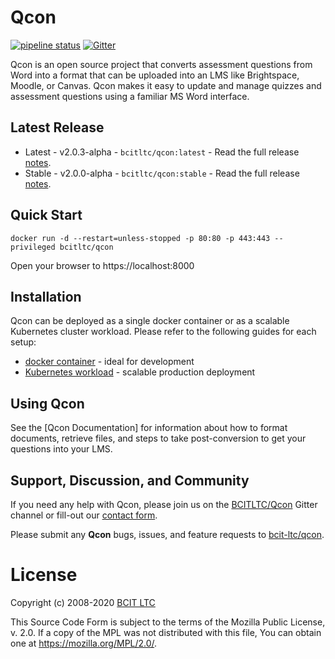 # Qcon
 [![pipeline status](https://issues.ltc.bcit.ca/prototypes/qcon/badges/master/pipeline.svg)](https://issues.ltc.bcit.ca/prototypes/qcon/-/commits/master) 
[![Gitter](https://badges.gitter.im/BCIT-LTC/qcon.svg)](https://gitter.im/BCIT-LTC/qcon?utm_source=badge&utm_medium=badge&utm_campaign=pr-badge)
<!--[![Docker Pulls]()-->

Qcon is an open source project that converts assessment questions from Word into a format that can be uploaded into an LMS like Brightspace, Moodle, or Canvas. Qcon makes it easy to update and manage quizzes and assessment questions using a familiar MS Word interface.

## Latest Release

* Latest - v2.0.3-alpha - `bcitltc/qcon:latest` - Read the full release [notes]().
* Stable - v2.0.0-alpha - `bcitltc/qcon:stable` - Read the full release [notes]().

## Quick Start

    docker run -d --restart=unless-stopped -p 80:80 -p 443:443 --privileged bcitltc/qcon

Open your browser to https://localhost:8000

## Installation

Qcon can be deployed as a single docker container or as a scalable Kubernetes cluster workload. Please refer to the following guides for each setup:
* [docker container](https://registry.dev.ltc.bcit.ca/prototypes/qcon:latest) - ideal for development
* [Kubernetes workload]() - scalable production deployment

## Using Qcon

See the [Qcon Documentation] for information about how to format documents, retrieve files, and steps to take post-conversion to get your questions into your LMS.

## Support, Discussion, and Community
If you need any help with Qcon, please join us on the [BCITLTC/Qcon](https://gitter.im/BCIT-LTC/qcon) Gitter channel or fill-out our [contact form]().

Please submit any **Qcon** bugs, issues, and feature requests to [bcit-ltc/qcon](//github.com/bcit-ltc/qcon/issues).

# License

Copyright (c) 2008-2020 [BCIT LTC](https://bcit.ca/ltc)

This Source Code Form is subject to the terms of the Mozilla Public
License, v. 2.0. If a copy of the MPL was not distributed with this
file, You can obtain one at https://mozilla.org/MPL/2.0/.
